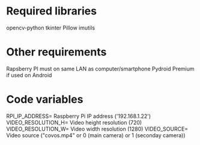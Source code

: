 # Required libraries
opencv-python
tkinter
Pillow
imutils

# Other requirements
Rapsberry PI must on same LAN as computer/smartphone
Pydroid Premium if used on Android

# Code variables
RPI_IP_ADDRESS= Raspberry Pi IP address ('192.168.1.22')
VIDEO_RESOLUTION_H= Video height resolution (720)
VIDEO_RESOLUTION_W= Video width resolution (1280)
VIDEO_SOURCE= Video source ("covos.mp4" or 0 (main camera) or 1 (seconday camera))
